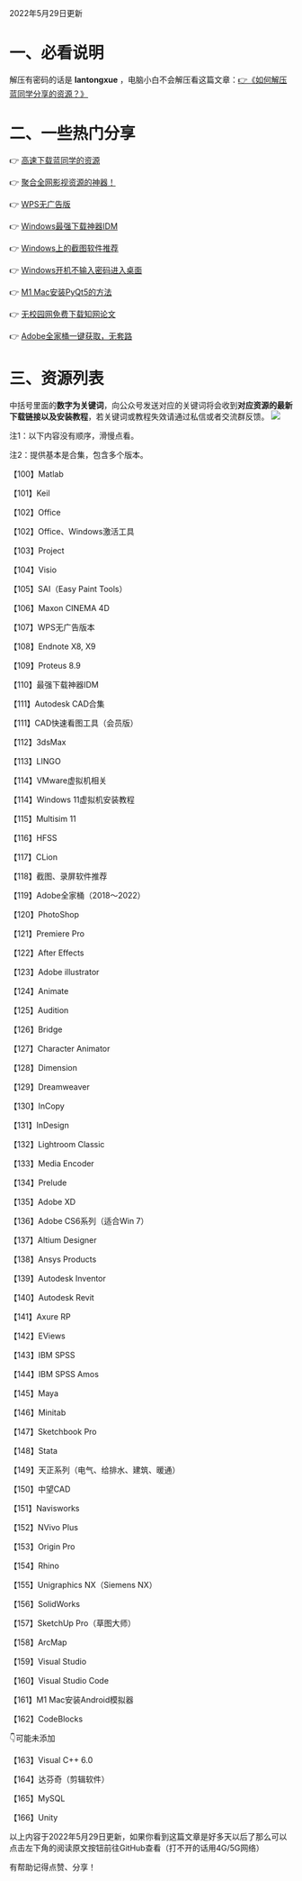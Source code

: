 2022年5月29日更新

# 一、必看说明

解压有密码的话是 **lantongxue** ，电脑小白不会解压看这篇文章：[👉《如何解压蓝同学分享的资源？》](https://mp.weixin.qq.com/s/WwFchRA_4f9QwDLr5f-dxA)



# 二、一些热门分享

👉 [高速下载蓝同学的资源](https://mp.weixin.qq.com/s/xuZvl44r8RVdYAQjMi-iyg)

👉 [聚合全网影视资源的神器！](https://mp.weixin.qq.com/s/BeUl9y_4CZHhGLmBc3KM3g)

👉 [WPS无广告版](https://mp.weixin.qq.com/s/k3SyB0lxh1LUOZnem8RKhg)

👉 [Windows最强下载神器IDM](https://mp.weixin.qq.com/s/frXvM6L5J5eOh5KbWqOEWQ)

👉 [Windows上的截图软件推荐](https://mp.weixin.qq.com/s/HNH4bnCfQj2Kr07sGs6EKA)

👉 [Windows开机不输入密码进入桌面](https://mp.weixin.qq.com/s/yZZIENNtVJvfTs2f2HNSTg)

👉 [M1 Mac安装PyQt5的方法](https://mp.weixin.qq.com/s/dQYaNwhc5OkPJ7iMpsNJRw)

👉 [无校园网免费下载知网论文](https://mp.weixin.qq.com/s/Biakcm_Ajuy-y_l18GOV3w)

👉 [Adobe全家桶一键获取，无套路](https://mp.weixin.qq.com/s/jZ8TigR4iN4YnUCOtYqojQ)



# 三、资源列表

中括号里面的**数字为关键词**，向公众号发送对应的关键词将会收到**对应资源的最新下载链接以及安装教程**，若关键词或教程失效请通过私信或者交流群反馈。
![](https://notes-1302258083.cos.ap-guangzhou.myqcloud.com/202204300106793.jpg)

注1：以下内容没有顺序，滑慢点看。

注2：提供基本是合集，包含多个版本。

【100】Matlab

【101】Keil

【102】Office

【102】Office、Windows激活工具

【103】Project

【104】Visio

【105】SAI（Easy Paint Tools）

【106】Maxon CINEMA 4D

【107】WPS无广告版本

【108】Endnote X8, X9

【109】Proteus 8.9

【110】最强下载神器IDM

【111】Autodesk CAD合集

【111】CAD快速看图工具（会员版）

【112】3dsMax

【113】LINGO

【114】VMware虚拟机相关

【114】Windows 11虚拟机安装教程

【115】Multisim 11

【116】HFSS

【117】CLion

【118】截图、录屏软件推荐

【119】Adobe全家桶（2018～2022）

【120】PhotoShop

【121】Premiere Pro

【122】After Effects

【123】Adobe illustrator

【124】Animate

【125】Audition

【126】Bridge

【127】Character Animator

【128】Dimension

【129】Dreamweaver

【130】InCopy

【131】InDesign

【132】Lightroom Classic

【133】Media Encoder

【134】Prelude

【135】Adobe XD

【136】Adobe CS6系列（适合Win 7）

【137】Altium Designer

【138】Ansys Products

【139】Autodesk Inventor

【140】Autodesk Revit

【141】Axure RP

【142】EViews

【143】IBM SPSS

【144】IBM SPSS Amos

【145】Maya

【146】Minitab

【147】Sketchbook Pro

【148】Stata

【149】天正系列（电气、给排水、建筑、暖通）

【150】中望CAD

【151】Navisworks

【152】NVivo Plus

【153】Origin Pro

【154】Rhino

【155】Unigraphics NX（Siemens NX）

【156】SolidWorks

【157】SketchUp Pro（草图大师）

【158】ArcMap

【159】Visual Studio 

【160】Visual Studio Code

【161】M1 Mac安装Android模拟器

【162】CodeBlocks

👇可能未添加

【163】Visual C++ 6.0

【164】达芬奇（剪辑软件）

【165】MySQL

【166】Unity



以上内容于2022年5月29日更新，如果你看到这篇文章是好多天以后了那么可以点击左下角的阅读原文按钮前往GitHub查看（打不开的话用4G/5G网络）



有帮助记得点赞、分享！